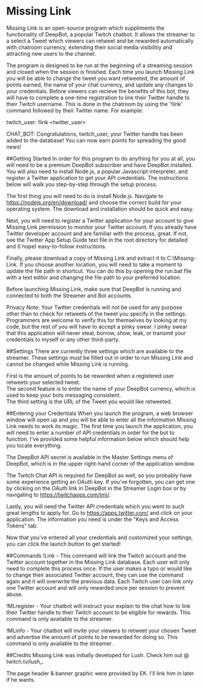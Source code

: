 # Missing Link
Missing Link is an open-source program which suppliments the functionality of DeepBot, a popular Twitch chatbot.  It allows the streamer to a select a Tweet which viewers can retweet and be rewarded automatically with chatroom currency, extending their social media visibilitiy and attracting new users to the channel.  

The program is designed to be run at the beginning of a streaming session and closed when the session is finished.  Each time you launch Missing Link you will be able to change the tweet you want retweeted, the amount of points earned, the name of your chat currency, and update any changes to your credentials.  Before viewers can recieve the benefits of this bot, they will have to complete a one-time registration to link their Twitter handle to their Twitch username.  This is done in the chatroom by using the '!link' command followed by their Twitter name.  For example:

twitch_user: !link <twitter_user>

CHAT_BOT: Congratulations, twitch_user, your Twitter handle has been added to the database! You can now earn points for spreading the good news!

##Getting Started
In order for this program to do anything for you at all, you will need to be a premium DeepBot subscriber and have DeepBot installed.  You will also need to install Node.js, a popular Javascript interpreter, and register a Twitter application to get your API credentials.  The instructions below will walk you step-by-step through the setup process.

The first thing you will need to do is install Node.js.  Navigate to https://nodejs.org/en/download/ and choose the correct build for your operating system.  The download and installation should be quick and easy.

Next, you will need to register a Twitter application for your account to give Missing Link permission to monitor your Twitter account.  If you already have Twitter developer account and are familiar with the process, great.  If not, see the Twitter App Setup Guide text file in the root directory for detailed and (I hope) easy-to-follow instructions.

Finally, please download a copy of Missing Link and extract it to C:\Missing-Link.  If you choose another location, you will need to take a moment to update the file path in shortcut.  You can do this by opening the run.bat file with a text editor and changing the file path to your preferred location.

Before launching Missing Link, make sure that DeepBot is running and connected to both the Streamer and Bot accounts.

Privacy Note:  Your Twitter credentials will not be used for any purpose other than to check for retweets of the tweet you specify in the settings.  Programmers are welcome to verify this for themselves by looking at my code, but the rest of you will have to accept a pinky swear.  I pinky swear that this application will never steal, borrow, show, leak, or transmit your credentials to myself or any other third-party.

##Settings
There are currently three settings which are available to the streamer.  These settings must be filled out in order to run Missing Link and cannot be changed while Missing Link is running.  

First is the amount of points to be rewarded when a registered user retweets your selected tweet.  
The second feature is to enter the name of your DeepBot currency, which is used to keep your bots messaging consistent.  
The third setting is the URL of the Tweet you would like retweeted.

##Entering your Credentials
When you launch the program, a web browser window will open up and you will be able to enter all the information Missing Link needs to work its magic.  The first time you launch the application, you will need to enter a number of API credentials in order for the bot to function.  I've provided some helpful information below which should help you locate everything.

The DeepBot API secret is available in the Master Settings menu of DeepBot, which is in the upper right-hand corner of the application window.

The Twitch Chat API is required for DeepBot as well, so you probably have some experience getting an OAuth key.  If you've forgotten, you can get one by clicking on the OAuth link in DeepBot in the Streamer Login box or by navigating to https://twitchapps.com/tmi/.

Lastly, you will need the Twitter API credentials which you went to such great lengths to apply for.  Go to https://apps.twitter.com/ and click on your application.  The information you need is under the "Keys and Access Tokens" tab.

Now that you've entered all your credentials and customized your settings, you can click the launch button to get started!

##Commands
!Link <twittername> - This command will link the Twitch account and the Twitter account together in the Missing Link database.  Each user will only need to complete this process once.  If the user makes a typo or would like to change their associated Twitter account, they can use the command again and it will overwrite the previous data.  Each Twitch user can link only one Twitter account and will only rewarded once per session to prevent abuse.

!MLregister - Your chatbot will instruct your explain to the chat how to link their Twitter handle to their Twitch account to be eligible for rewards.  This command is only available to the streamer.

!MLinfo - Your chatbot will invite your viewers to retweet your chosen Tweet and advertise the amount of points to be rewarded for doing so.  This command is only available to the streamer.

##Credits
Missing Link was initially developed for Lush.  Check him out @ twitch.tv/lush_.

The page header & banner graphic were provided by EK.  I'll link him in later if he wants.



